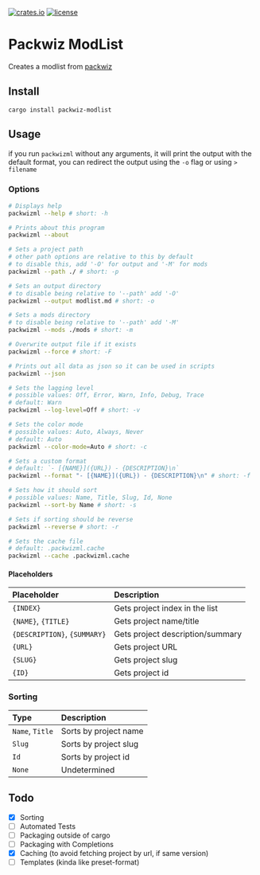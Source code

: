 [![crates.io](https://img.shields.io/crates/v/packwiz-modlist.svg)](https://crates.io/crates/packwiz-modlist)
[![license](https://img.shields.io/github/license/Ricky12Awesome/packwiz-modlist)](https://github.com/Ricky12Awesome/packwiz-modlist/blob/main/LICENSE)

# Packwiz ModList

Creates a modlist from [packwiz](https://packwiz.infra.link/)

## Install

```shell
cargo install packwiz-modlist
```

## Usage

if you run `packwizml` without any arguments, it will print the output with the default format,
you can redirect the output using the `-o` flag or using `> filename`

### Options
```sh
# Displays help
packwizml --help # short: -h

# Prints about this program
packwizml --about

# Sets a project path
# other path options are relative to this by default
# to disable this, add '-O' for output and '-M' for mods
packwizml --path ./ # short: -p

# Sets an output directory
# to disable being relative to '--path' add '-O'
packwizml --output modlist.md # short: -o

# Sets a mods directory
# to disable being relative to '--path' add '-M'
packwizml --mods ./mods # short: -m

# Overwrite output file if it exists
packwizml --force # short: -F

# Prints out all data as json so it can be used in scripts
packwizml --json

# Sets the lagging level
# possible values: Off, Error, Warn, Info, Debug, Trace
# default: Warn
packwizml --log-level=Off # short: -v

# Sets the color mode
# possible values: Auto, Always, Never
# default: Auto
packwizml --color-mode=Auto # short: -c

# Sets a custom format
# default: `- [{NAME}]({URL}) - {DESCRIPTION}\n`
packwizml --format "- [{NAME}]({URL}) - {DESCRIPTION}\n" # short: -f

# Sets how it should sort
# possible values: Name, Title, Slug, Id, None
packwizml --sort-by Name # short: -s

# Sets if sorting should be reverse
packwizml --reverse # short: -r

# Sets the cache file
# default: .packwizml.cache
packwizml --cache .packwizml.cache
```

#### Placeholders

| Placeholder                  | Description                      |
|:-----------------------------|:---------------------------------|
| `{INDEX}`                    | Gets project index in the list   |
| `{NAME}`, `{TITLE}`          | Gets project name/title          |
| `{DESCRIPTION}`, `{SUMMARY}` | Gets project description/summary |
| `{URL}`                      | Gets project URL                 |
| `{SLUG}`                     | Gets project slug                |
| `{ID}`                       | Gets project id                  |

### Sorting

| Type                         | Description                      |
|:-----------------------------|:---------------------------------|
| `Name`, `Title`              | Sorts by project name            |
| `Slug`                       | Sorts by project slug            |
| `Id`                         | Sorts by project id              |
| `None`                       | Undetermined                     |

## Todo
* [x] Sorting
* [ ] Automated Tests
* [ ] Packaging outside of cargo
* [ ] Packaging with Completions
* [x] Caching (to avoid fetching project by url, if same version)
* [ ] Templates (kinda like preset-format)
